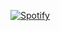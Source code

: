 [![Spotify](https://novatorem-pptuj44pa-dova.vercel.app/api/spotify)](https://open.spotify.com/user/davidemad2001)
